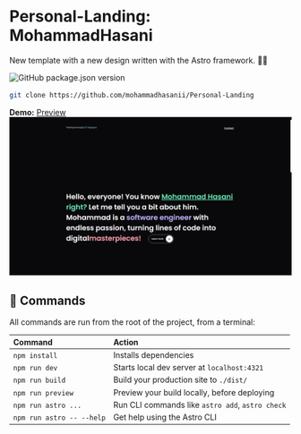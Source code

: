 # Personal-Landing: MohammadHasani

New template with a new design written with the Astro framework. 🧑‍🚀

![GitHub package.json version](https://img.shields.io/github/package-json/v/mohammadhasanii/Personal-Landing)

```sh
git clone https://github.com/mohammadhasanii/Personal-Landing
```

**Demo:** [Preview](https://mohammadhasanii.ir)
![Thumnail](./src/assets/screenshot-1.png)
## 🧞 Commands

All commands are run from the root of the project, from a terminal:

| Command                   | Action                                           |
| :------------------------ | :----------------------------------------------- |
| `npm install`             | Installs dependencies                            |
| `npm run dev`             | Starts local dev server at `localhost:4321`      |
| `npm run build`           | Build your production site to `./dist/`          |
| `npm run preview`         | Preview your build locally, before deploying     |
| `npm run astro ...`       | Run CLI commands like `astro add`, `astro check` |
| `npm run astro -- --help` | Get help using the Astro CLI                     |

